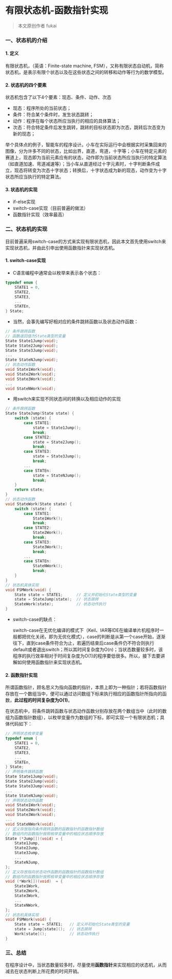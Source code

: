 # 有限状态机-函数指针实现

>   本文原创作者 fukai

### 一、状态机的介绍

#### 1. 定义

有限状态机，（英语：Finite-state machine, FSM），又称有限状态自动机，简称状态机，是表示有限个状态以及在这些状态之间的转移和动作等行为的数学模型。

#### 2. 状态机的四个要素

状态机包含了以下4个要素：现态、条件、动作、次态

-   现态：程序所处的当前状态；
-   条件：符合某个条件时，发生状态跳转；
-   动作：程序在每个状态所应当执行的相应的具体算法；
-   次态：符合特定条件后发生跳转，跳转的目标状态即为次态，跳转后次态变为新的现态；

举个具体点的例子，智能车的程序设计。小车在实际运行中会根据实时采集回来的图像，分为许多不同的状态，比如出界，直道，弯道，十字等；小车在特定元素的赛道上，现态即为当前元素应有的状态，动作即为当前状态所应当执行的特定算法（如直道加速、弯道减速等）；当小车从直道经过十字元素时，十字判断条件成立，现态将转变为次态十字状态；转换后，十字状态成为新的现态，动作变为十字状态所应当执行的特定算法。

#### 3. 状态机的实现

-   if-else实现
-   switch-case实现（目前普遍的做法）
-   函数指针实现（效率最高）



### 二、状态机的实现

目前普遍采用switch-case的方式来实现有限状态机，因此本文首先使用switch来实现状态机，并由此引申出使用函数指针来实现状态机。

#### 1. switch-case实现

-   C语言编程中通常会以枚举来表示各个状态：

```c
typedef enum {
    STATE1 = 0,
    STATE2,
    STATE3,
    ... 
    STATEn,
} State;
```

-   当然，会事先编写好相对应的条件跳转函数以及状态动作函数：

```c
// 条件跳转函数
// 函数返回值为State类型的变量
State State1Jump(void);
State State2Jump(void);
State State3Jump(void);
...
State StateNJump(void);
// 状态动作函数
void State1Work(void);
void State2Work(void);
void State3Work(void);
...
void StateNWork(void);
```

-   用switch来实现不同状态间的转换以及相应动作的实现

```c
// 条件跳转函数
State StateJump(State state) {
    switch (state) {
        case STATE1:
            state = State1Jump();
            break;
        case STATE2:
            state = State2Jump();
            break;
        case STATE3:
            state = State3Jump();
            break;
        ...
        case STATEn:
            state = StateNJump();
            break;
    }
    return state;
}
// 状态动作函数
void StateWork(State state) {
    switch (state) {
        case STATE1:
            State1Work();
            break;
        case STATE2:
            State2Work();
            break;
        case STATE3:
            State3Work();
            break;
        ...
        case STATEn:
            StateNWork();
            break;
    }
}
// 状态机具体实现
void FSMWork(void) {
    State state = STATE1;      // 定义并初始化State类型的变量
    state = StateJump(state);  // 状态跳转
    StateWork(state);          // 状态动作执行
}
```

-   switch-case的缺点：

    switch-case在无优化编译的模式下（Keil、IAR等IDE在编译单片机程序时一般都把优化关闭，即为无优化模式），case的判断是从第一个case开始，逐渐往下，直到case条件符合为止，若遍历结束后case条件仍不符合则执行default或者退出switch；所以其时间复杂度为O(n)；当状态数量较多时，该程序的执行效率相对于时间复杂度为O(1)的程序要低很多。所以，接下去要讲解如何使用函数指针来实现状态机。

#### 2. 函数指针实现

所谓函数指针，顾名思义为指向函数的指针，本质上即为一种指针；若将函数指针存放在一个数组当中，便可以通过访问数组下标来执行相应的函数指针所指向的函数，**此过程的时间复杂度为O(1)**。

在状态机中，将条件跳转函数与状态动作函数分别存放在两个数组当中（此时的数组为函数指针数组），以枚举变量作为数组的下标，即可实现一个有限状态机；具体代码如下：

```c
// 声明状态枚举变量
typedef enum {
    STATE1 = 0,
    STATE2,
    STATE3,
    ... 
    STATEn,
} State;
// 声明条件跳转函数
State State1Jump(void);
State State2Jump(void);
State State3Jump(void);
...
State StateNJump(void);
// 声明状态动作函数
void State1Work(void);
void State2Work(void);
void State3Work(void);
...
void StateNWork(void);
// 定义存放指向条件跳转函数的函数指针的函数指针数组
// 数组内的函数指针按照枚举变量中的相应状态顺序存放
State (*Jump[])(void) = {
    State1Jump,
    State2Jump,
    State3Jump,
    ...
    StateNJump,
};
// 定义存放指向状态动作函数的函数指针的函数指针数组
// 数组内的函数指针按照枚举变量中的相应状态顺序存放
void (*Work[])(void)  = {
    State1Work,
    State2Work,
    State3Work,
    ...
    StateNWork,
};
// 状态机具体实现
void FSMWork(void) {
    State state = STATE1;   // 定义并初始化State类型的变量
    state = Jump[state]();  // 状态跳转
    Work[state]();          // 状态动作执行
}
```



### 三、总结

在程序设计中，当状态数量较多时，尽量使用**函数指针**来实现相应的状态机，从而减去在状态判断上所花费的时间开销。

